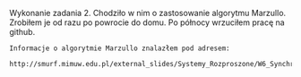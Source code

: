 Wykonanie zadania 2. Chodziło w nim o zastosowanie algorytmu Marzullo. Zrobiłem je od razu po powrocie do domu. Po północy wrzuciłem pracę na github.

    Informacje o algorytmie Marzullo znalazłem pod adresem:
        http://smurf.mimuw.edu.pl/external_slides/Systemy_Rozproszone/W6_Synchronizacja_zegarow/W6_Synchronizacja_zegarow.html